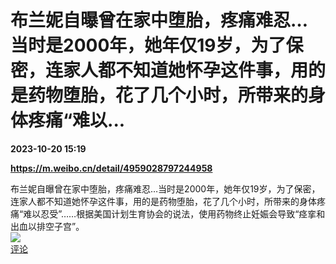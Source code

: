 # 布兰妮自曝曾在家中堕胎，疼痛难忍…当时是2000年，她年仅19岁，为了保密，连家人都不知道她怀孕这件事，用的是药物堕胎，花了几个小时，所带来的身体疼痛“难以...

**2023-10-20 15:19**

**https://m.weibo.cn/detail/4959028797244958**

布兰妮自曝曾在家中堕胎，疼痛难忍…当时是2000年，她年仅19岁，为了保密，连家人都不知道她怀孕这件事，用的是药物堕胎，花了几个小时，所带来的身体疼痛“难以忍受”……根据美国计划生育协会的说法，使用药物终止妊娠会导致“痉挛和出血以排空子宫”。  
![](https://img3.chouti.com/CHOUTI_231020_02D9AEF8D86545ABB5E6886F8F3E6577.jpg)  
[评论](https://m.chouti.com/link/40354358)